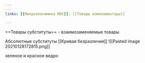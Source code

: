 ```yaml
---
---
links: [[Микроэкономика MOC]], [[Товары комплементары]]

---
```


==Товары субституты== - взаимозаменяемые товары

Абсолютные субституты [[Кривая безразличия]]
![[Pasted image 20210128172815.png]]

зеленое и красное ведро